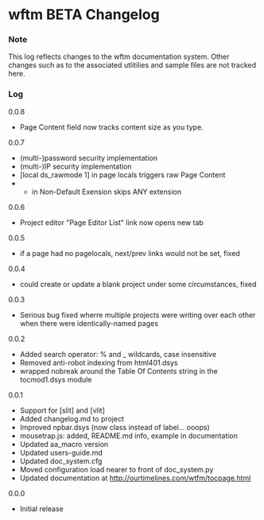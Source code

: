 # wftm BETA Changelog

### Note

This log reflects changes to the wftm documentation system. Other changes
such as to the associated utlitilies and sample files are not tracked here.

### Log
0.0.8
 * Page Content field now tracks content size as you type.

0.0.7
 * (multi-)password security implementation
 * (multi-)IP security implementation
 * [local ds_rawmode 1] in page locals triggers raw Page Content
 * - in Non-Default Exension skips ANY extension

0.0.6
 * Project editor "Page Editor List" link now opens new tab

0.0.5
 * if a page had no pagelocals, next/prev links would not be set, fixed

0.0.4
 * could create or update a blank project under some circumstances, fixed

0.0.3
 * Serious bug fixed wherre multiple projects were writing over each other when there were identically-named pages

0.0.2
 * Added search operator: % and _ wildcards, case insensitive
 * Removed anti-robot indexing from html401.dsys
 * wrapped nobreak around the Table Of Contents string in the tocmod1.dsys module

0.0.1
 * Support for [slit] and [vlit]
 * Added changelog.md to project
 * Improved npbar.dsys (now class instead of label... ooops)
 * mousetrap.js: added, README.md info, example in documentation
 * Updated aa_macro version
 * Updated users-guide.md
 * Updated doc_system.cfg
 * Moved configuration load nearer to front of doc_system.py
 * Updated documentation at http://ourtimelines.com/wtfm/tocpage.html

0.0.0
 * Initial release

